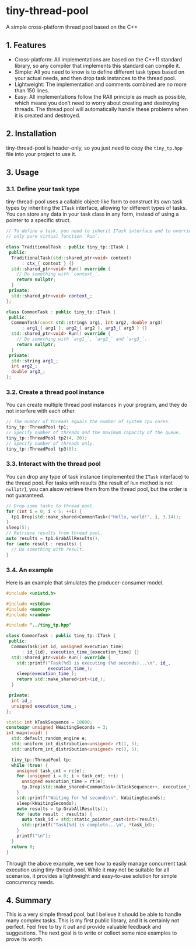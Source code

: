 # tiny-thread-pool

A simple cross-platform thread pool based on the C++

## 1. Features

- Cross-platform: All implementations are based on the C++11 standard library,
so any compiler that implements this standard can compile it.
- Simple: All you need to know is to define different task types based on your
actual needs, and then drop task instances to the thread pool.
- Lightweight: The implementation and comments combined are no more than 150
lines.
- Easy: All implementations follow the RAII principle as much as possible, which
means you don’t need to worry about creating and destroying threads. The thread
pool will automatically handle these problems when it is created and destroyed.

## 2. Installation

tiny-thread-pool is header-only, so you just need to copy the `tiny_tp.hpp` file
into your project to use it.

## 3. Usage

### 3.1. Define your task type

tiny-thread-pool uses a callable object-like form to construct its own task
types by inheriting the `ITask` interface, allowing for different types of
tasks. You can store any data in your task class in any form, instead of using a
pointer to a specific struct.

```c++
// To define a task, you need to inherit ITask interface and to override the
// only pure virtual function `Run`.

class TraditionalTask : public tiny_tp::ITask {
 public:
  TraditionalTask(std::shared_ptr<void> context)
      : ctx_{ context } {}
  std::shared_ptr<void> Run() override {
    // Do something with `context_`.
    return nullptr;
  }
 private:
  std::shared_ptr<void> context_;
};

class CommonTask : public tiny_tp::ITask {
 public:
  CommonTask(const std::string& arg1, int arg2, double arg3)
      : arg1_{ arg1 }, arg2_{ arg2 }, arg3_{ arg3 } {}
  std::shared_ptr<void> Run() override {
    // Do something with `arg1_`, `arg2_` and `arg3_`.
    return nullptr;
  }
 private:
  std::string arg1_;
  int arg2_;
  double arg3_;
};
```

### 3.2. Create a thread pool instance

You can create multiple thread pool instances in your program, and they do not
interfere with each other.

```c++
// The number of threads equals the number of system cpu cores.
tiny_tp::ThreadPool tp1;
// Specify number of threads and the maximum capacity of the queue.
tiny_tp::ThreadPool tp2(4, 20);
// Specify number of threads only.
tiny_tp::ThreadPool tp3(8);
```

### 3.3. Interact with the thread pool

You can drop any type of task instance (implemented the `ITask` interface) to
the thread pool. For tasks with results (the result of `Run` method is not
`nullptr`), you can alsow retrieve them from the thread pool, but the order is
not guaranteed.

```c++
// Drop some tasks to thread pool.
for (int i = 0; i < 5; ++i) {
  tp1.Drop(std::make_shared<CommonTask>("Hello, world!", i, 3.14));
}
sleep(5);
// Retrieve results from thread pool.
auto results = tp1.GrabAllResults();
for (auto result : results) {
  // Do something with result.
}
```

### 3.4. An example

Here is an example that simulates the producer-consumer model.

```c++
#include <unistd.h>

#include <cstdio>
#include <memory>
#include <random>

#include "../tiny_tp.hpp"

class CommonTask : public tiny_tp::ITask {
 public:
  CommonTask(int id, unsigned execution_time)
      : id_{id}, execution_time_{execution_time} {}
  std::shared_ptr<void> Run() override {
    std::printf("Task[%d] is executing (%d seconds)...\n", id_,
                execution_time_);
    sleep(execution_time_);
    return std::make_shared<int>(id_);
  }

 private:
  int id_;
  unsigned execution_time_;
};

static int kTaskSequence = 10000;
constexpr unsigned kWaitingSeconds = 3;
int main(void) {
  std::default_random_engine e;
  std::uniform_int_distribution<unsigned> rt(1, 5);
  std::uniform_int_distribution<unsigned> rc(3, 5);

  tiny_tp::ThreadPool tp;
  while (true) {
    unsigned task_cnt = rc(e);
    for (unsigned i = 0; i < task_cnt; ++i) {
      unsigned execution_time = rt(e);
      tp.Drop(std::make_shared<CommonTask>(kTaskSequence++, execution_time));
    }
    std::printf("Waiting for %d seconds\n", kWaitingSeconds);
    sleep(kWaitingSeconds);
    auto results = tp.GrabAllResults();
    for (auto result : results) {
      auto task_id = std::static_pointer_cast<int>(result);
      std::printf("Task[%d] is complete...\n", *task_id);
    }
    printf("\n");
  }
  return 0;
}
```

Through the above example, we see how to easily manage concurrent task execution
using tiny-thread-pool. While it may not be suitable for all scenarios, it
provides a lightweight and easy-to-use solution for simple concurrency needs.

## 4. Summary

This is a very simple thread pool, but I believe it should be able to handle
many complex tasks. This is my first public library, and it is certainly not
perfect. Feel free to try it out and provide valuable feedback and suggestions.
The next goal is to write or collect some nice examples to prove its worth.

